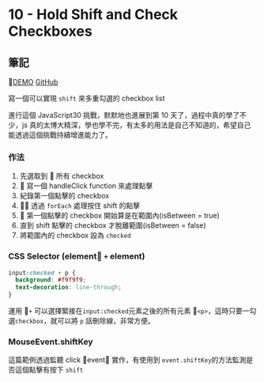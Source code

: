 # 10 - Hold Shift and Check Checkboxes

## 筆記

[DEMO]()
[GitHub]()

寫一個可以實現 `shift` 來多重勾選的 checkbox list

進行這個 JavaScript30 挑戰，默默地也進展到第 10 天了，過程中真的學了不少，js 真的太博大精深，學也學不完，有太多的用法是自己不知道的，希望自己能透過這個挑戰持續增進能力了。

<!--more-->

### 作法

1.  先選取到  所有 checkbox
2.   寫一個 handleClick function 來處理點擊
3.  紀錄第一個點擊的 checkbox
4.   透過 `forEach` 處理按住 shift 的點擊
5.   第一個點擊的 checkbox 開始算是在範圍內(isBetween = true)
6.  直到 shift 點擊的 checkbox 才脫離範圍(isBetween = false)
7.  將範圍內的 checkbox 設為 `checked`

### CSS Selector (element `+` element)

```css
input:checked + p {
  background: #f9f9f9;
  text-decoration: line-through;
}
```

運用 `+` 可以選擇緊接在`input:checked`元素之後的所有元素 `<p>`，這時只要一勾選`checkbox`，就可以將 `p` 話刪除線，非常方便。

### MouseEvent.shiftKey

這篇範例透過監聽 click event 實作，有使用到 `event.shiftKey`的方法監測是否這個點擊有按下 `shift`
